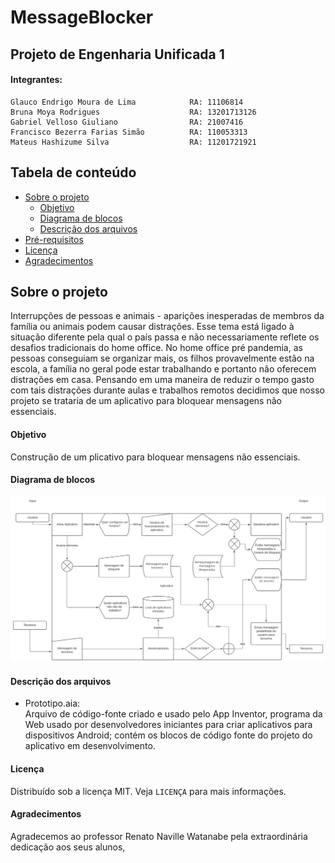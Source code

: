 # MessageBlocker

## Projeto de Engenharia Unificada 1

#### Integrantes: 

    Glauco Endrigo Moura de Lima            RA: 11106814
    Bruna Moya Rodrigues                    RA: 13201713126
    Gabriel Velloso Giuliano                RA: 21007416
    Francisco Bezerra Farias Simão          RA: 110053313
    Mateus Hashizume Silva                  RA: 11201721921
    
## Tabela de conteúdo
* [Sobre o projeto](Sobre-o-projeto)
   * [Objetivo](#Objetivo)
   * [Diagrama de blocos](#Diagrama-de-blocos)
   * [Descrição dos arquivos](#Descrição-dos-arquivos)
* [Pré-requisitos](#Pré-requisitos)
* [Licença](#Licença)
* [Agradecimentos](#Agradecimentos)

<!-- Sobre o projeto -->
## Sobre o projeto

Interrupções de pessoas e animais - aparições inesperadas de membros da família ou animais podem causar distrações. Esse tema está ligado à situação diferente  pela qual o país passa e não necessariamente reflete os desafios tradicionais do home office.  No home office pré pandemia, as pessoas conseguiam se organizar mais, os filhos provavelmente estão na escola, a família no geral pode estar trabalhando e portanto não oferecem distrações em casa.
Pensando em uma maneira de reduzir o tempo gasto com tais distrações durante aulas e trabalhos remotos decidimos que nosso projeto se trataria de um aplicativo para bloquear mensagens não essenciais.

<!-- Objetivo -->
#### Objetivo

Construção de um plicativo para bloquear mensagens não essenciais.

<!-- Diagrama de blocos -->
#### Diagrama de blocos

![HR](https://github.com/grupoEngU1/MessageBlocker/blob/main/Diagrama_de_blocos.png)

<!-- Diagrama de blocos -->
#### Descrição dos arquivos
* Prototipo.aia:  
    Arquivo de código-fonte criado e usado pelo App Inventor, programa da Web usado por desenvolvedores iniciantes para criar aplicativos para dispositivos Android;     contém os blocos de código fonte do projeto do aplicativo em desenvolvimento. 



<!-- Licença -->
#### Licença
Distribuído sob a licença MIT. Veja `LICENÇA` para mais informações.

<!-- Agradecimentos -->
#### Agradecimentos

Agradecemos ao professor Renato Naville Watanabe pela extraordinária dedicação aos seus alunos,  


